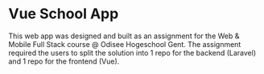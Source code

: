 # Vue School App
This web app was designed and built as an assignment for the Web & Mobile Full Stack course @ Odisee Hogeschool Gent.
The assignment required the users to split the solution into 1 repo for the backend (Laravel) and 1 repo for the frontend (Vue).
